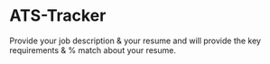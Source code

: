 # ATS-Tracker
Provide your job description &amp; your resume and will provide the key requirements &amp; % match about your resume. 
